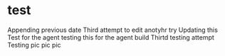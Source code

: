 # test
Appending previous date
Third attempt to edit 
anotyhr try
Updating this 
Test for the agent 
testing this for the agent build
Thirtd testing attempt 
Testing 
pic pic pic
